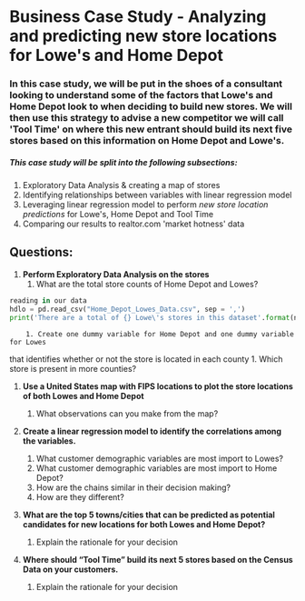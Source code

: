 # Business Case Study - Analyzing and predicting new store locations for Lowe's and Home Depot

### In this case study, we will be put in the shoes of a consultant looking to understand some of the factors that Lowe's and Home Depot look to when deciding to build new stores. We will then use this strategy to advise a new competitor we will call 'Tool Time' on where this new entrant should build its next five stores based on this information on Home Depot and Lowe's.

##### This case study will be split into the following subsections:

1. Exploratory Data Analysis & creating a map of stores
1. Identifying relationships between variables with linear regression model 
1. Leveraging linear regression model to perform _new store location predictions_ for Lowe's, Home Depot and Tool Time 
1. Comparing our results to realtor.com 'market hotness' data 


## Questions:
1. **Perform Exploratory Data Analysis on the stores**
	1. What are the total store counts of Home Depot and Lowes?
```python
reading in our data 
hdlo = pd.read_csv("Home_Depot_Lowes_Data.csv", sep = ',')
print('There are a total of {} Lowe\'s stores in this dataset'.format(np.sum(hdlo.Lcount)))
```
		1. Create one dummy variable for Home Depot and one dummy variable for Lowes
that identifies whether or not the store is located in each county
		1. Which store is present in more counties?

1. **Use a United States map with FIPS locations to plot the store locations of both Lowes
and Home Depot**
	1. What observations can you make from the map?

1. **Create a linear regression model to identify the correlations among the variables.**
	1. What customer demographic variables are most import to Lowes?
	1. What customer demographic variables are most import to Home Depot?
	1. How are the chains similar in their decision making?
	1. How are they different?

1. **What are the top 5 towns/cities that can be predicted as potential candidates for new
locations for both Lowes and Home Depot?**
	1. Explain the rationale for your decision

1. **Where should “Tool Time” build its next 5 stores based on the Census Data on your
customers.**
	1. Explain the rationale for your decision

